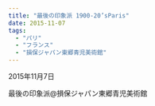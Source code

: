 ```yaml
---
title: "最後の印象派 1900-20’sParis"
date: 2015-11-07
tags: 
  - "パリ"
  - "フランス"
  - "損保ジャパン東郷青児美術館"
---
```


2015年11月7日

最後の印象派@損保ジャパン東郷青児美術館
